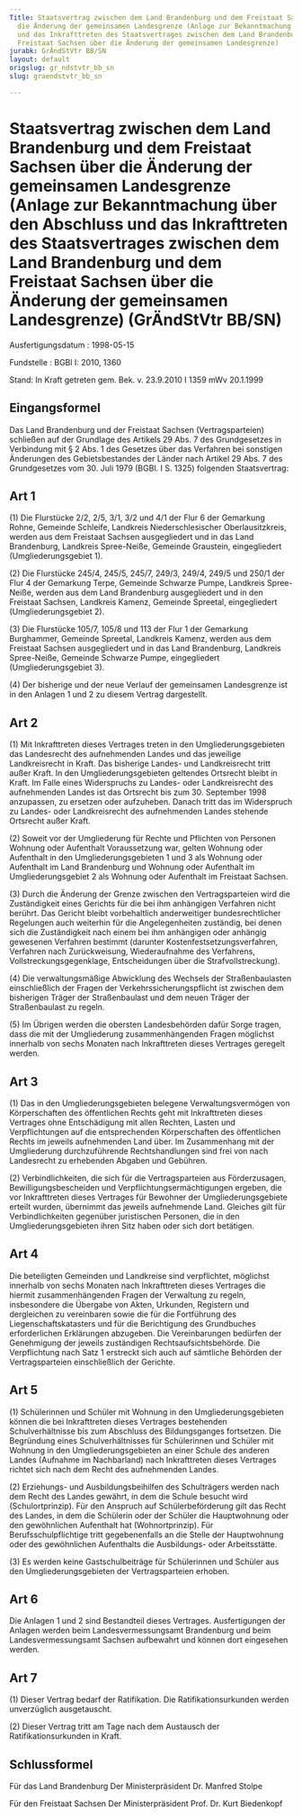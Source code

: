 ```yaml
---
Title: Staatsvertrag zwischen dem Land Brandenburg und dem Freistaat Sachsen über
  die Änderung der gemeinsamen Landesgrenze (Anlage zur Bekanntmachung über den Abschluss
  und das Inkrafttreten des Staatsvertrages zwischen dem Land Brandenburg und dem
  Freistaat Sachsen über die Änderung der gemeinsamen Landesgrenze)
jurabk: GrÄndStVtr BB/SN
layout: default
origslug: gr_ndstvtr_bb_sn
slug: graendstvtr_bb_sn

---
```


# Staatsvertrag zwischen dem Land Brandenburg und dem Freistaat Sachsen über die Änderung der gemeinsamen Landesgrenze (Anlage zur Bekanntmachung über den Abschluss und das Inkrafttreten des Staatsvertrages zwischen dem Land Brandenburg und dem Freistaat Sachsen über die Änderung der gemeinsamen Landesgrenze) (GrÄndStVtr BB/SN)

Ausfertigungsdatum
:   1998-05-15

Fundstelle
:   BGBl I: 2010, 1360

Stand: In Kraft getreten gem. Bek. v. 23.9.2010 I 1359 mWv 20.1.1999

## Eingangsformel

Das Land Brandenburg und der Freistaat Sachsen (Vertragsparteien)
schließen auf der Grundlage des Artikels 29 Abs. 7 des Grundgesetzes
in Verbindung mit § 2 Abs. 1 des Gesetzes über das Verfahren bei
sonstigen Änderungen des Gebietsbestandes der Länder nach Artikel 29
Abs. 7 des Grundgesetzes vom 30. Juli 1979 (BGBl. I S. 1325) folgenden
Staatsvertrag:

## Art 1

(1) Die Flurstücke 2/2, 2/5, 3/1, 3/2 und 4/1 der Flur 6 der Gemarkung
Rohne, Gemeinde Schleife, Landkreis Niederschlesischer
Oberlausitzkreis, werden aus dem Freistaat Sachsen ausgegliedert und
in das Land Brandenburg, Landkreis Spree-Neiße, Gemeinde Graustein,
eingegliedert (Umgliederungsgebiet 1).

(2) Die Flurstücke 245/4, 245/5, 245/7, 249/3, 249/4, 249/5 und 250/1
der Flur 4 der Gemarkung Terpe, Gemeinde Schwarze Pumpe, Landkreis
Spree-Neiße, werden aus dem Land Brandenburg ausgegliedert und in den
Freistaat Sachsen, Landkreis Kamenz, Gemeinde Spreetal, eingegliedert
(Umgliederungsgebiet 2).

(3) Die Flurstücke 105/7, 105/8 und 113 der Flur 1 der Gemarkung
Burghammer, Gemeinde Spreetal, Landkreis Kamenz, werden aus dem
Freistaat Sachsen ausgegliedert und in das Land Brandenburg, Landkreis
Spree-Neiße, Gemeinde Schwarze Pumpe, eingegliedert
(Umgliederungsgebiet 3).

(4) Der bisherige und der neue Verlauf der gemeinsamen Landesgrenze
ist in den Anlagen 1 und 2 zu diesem Vertrag dargestellt.

## Art 2

(1) Mit Inkrafttreten dieses Vertrages treten in den
Umgliederungsgebieten das Landesrecht des aufnehmenden Landes und das
jeweilige Landkreisrecht in Kraft. Das bisherige Landes- und
Landkreisrecht tritt außer Kraft. In den Umgliederungsgebieten
geltendes Ortsrecht bleibt in Kraft. Im Falle eines Widerspruchs zu
Landes- oder Landkreisrecht des aufnehmenden Landes ist das Ortsrecht
bis zum 30. September 1998 anzupassen, zu ersetzen oder aufzuheben.
Danach tritt das im Widerspruch zu Landes- oder Landkreisrecht des
aufnehmenden Landes stehende Ortsrecht außer Kraft.

(2) Soweit vor der Umgliederung für Rechte und Pflichten von Personen
Wohnung oder Aufenthalt Voraussetzung war, gelten Wohnung oder
Aufenthalt in den Umgliederungsgebieten 1 und 3 als Wohnung oder
Aufenthalt im Land Brandenburg und Wohnung oder Aufenthalt im
Umgliederungsgebiet 2 als Wohnung oder Aufenthalt im Freistaat
Sachsen.

(3) Durch die Änderung der Grenze zwischen den Vertragsparteien wird
die Zuständigkeit eines Gerichts für die bei ihm anhängigen Verfahren
nicht berührt. Das Gericht bleibt vorbehaltlich anderweitiger
bundesrechtlicher Regelungen auch weiterhin für die Angelegenheiten
zuständig, bei denen sich die Zuständigkeit nach einem bei ihm
anhängigen oder anhängig gewesenen Verfahren bestimmt (darunter
Kostenfestsetzungsverfahren, Verfahren nach Zurückweisung,
Wiederaufnahme des Verfahrens, Vollstreckungsgegenklage,
Entscheidungen über die Strafvollstreckung).

(4) Die verwaltungsmäßige Abwicklung des Wechsels der Straßenbaulasten
einschließlich der Fragen der Verkehrssicherungspflicht ist zwischen
dem bisherigen Träger der Straßenbaulast und dem neuen Träger der
Straßenbaulast zu regeln.

(5) Im Übrigen werden die obersten Landesbehörden dafür Sorge tragen,
dass die mit der Umgliederung zusammenhängenden Fragen möglichst
innerhalb von sechs Monaten nach Inkrafttreten dieses Vertrages
geregelt werden.

## Art 3

(1) Das in den Umgliederungsgebieten belegene Verwaltungsvermögen von
Körperschaften des öffentlichen Rechts geht mit Inkrafttreten dieses
Vertrages ohne Entschädigung mit allen Rechten, Lasten und
Verpflichtungen auf die entsprechenden Körperschaften des öffentlichen
Rechts im jeweils aufnehmenden Land über. Im Zusammenhang mit der
Umgliederung durchzuführende Rechtshandlungen sind frei von nach
Landesrecht zu erhebenden Abgaben und Gebühren.

(2) Verbindlichkeiten, die sich für die Vertragsparteien aus
Förderzusagen, Bewilligungsbescheiden und Verpflichtungsermächtigungen
ergeben, die vor Inkrafttreten dieses Vertrages für Bewohner der
Umgliederungsgebiete erteilt wurden, übernimmt das jeweils aufnehmende
Land. Gleiches gilt für Verbindlichkeiten gegenüber juristischen
Personen, die in den Umgliederungsgebieten ihren Sitz haben oder sich
dort betätigen.

## Art 4

Die beteiligten Gemeinden und Landkreise sind verpflichtet, möglichst
innerhalb von sechs Monaten nach Inkrafttreten dieses Vertrages die
hiermit zusammenhängenden Fragen der Verwaltung zu regeln,
insbesondere die Übergabe von Akten, Urkunden, Registern und
dergleichen zu vereinbaren sowie die für die Fortführung des
Liegenschaftskatasters und für die Berichtigung des Grundbuches
erforderlichen Erklärungen abzugeben. Die Vereinbarungen bedürfen der
Genehmigung der jeweils zuständigen Rechtsaufsichtsbehörde. Die
Verpflichtung nach Satz 1 erstreckt sich auch auf sämtliche Behörden
der Vertragsparteien einschließlich der Gerichte.

## Art 5

(1) Schülerinnen und Schüler mit Wohnung in den Umgliederungsgebieten
können die bei Inkrafttreten dieses Vertrages bestehenden
Schulverhältnisse bis zum Abschluss des Bildungsganges fortsetzen. Die
Begründung eines Schulverhältnisses für Schülerinnen und Schüler mit
Wohnung in den Umgliederungsgebieten an einer Schule des anderen
Landes (Aufnahme im Nachbarland) nach Inkrafttreten dieses Vertrages
richtet sich nach dem Recht des aufnehmenden Landes.

(2) Erziehungs- und Ausbildungsbeihilfen des Schulträgers werden nach
dem Recht des Landes gewährt, in dem die Schule besucht wird
(Schulortprinzip). Für den Anspruch auf Schülerbeförderung gilt das
Recht des Landes, in dem die Schülerin oder der Schüler die
Hauptwohnung oder den gewöhnlichen Aufenthalt hat (Wohnortprinzip).
Für Berufsschulpflichtige tritt gegebenenfalls an die Stelle der
Hauptwohnung oder des gewöhnlichen Aufenthalts die Ausbildungs- oder
Arbeitsstätte.

(3) Es werden keine Gastschulbeiträge für Schülerinnen und Schüler aus
den Umgliederungsgebieten der Vertragsparteien erhoben.

## Art 6

Die Anlagen 1 und 2 sind Bestandteil dieses Vertrages. Ausfertigungen
der Anlagen werden beim Landesvermessungsamt Brandenburg und beim
Landesvermessungsamt Sachsen aufbewahrt und können dort eingesehen
werden.

## Art 7

(1) Dieser Vertrag bedarf der Ratifikation. Die Ratifikationsurkunden
werden unverzüglich ausgetauscht.

(2) Dieser Vertrag tritt am Tage nach dem Austausch der
Ratifikationsurkunden in Kraft.

## Schlussformel

Für das Land Brandenburg
Der Ministerpräsident
Dr.
Manfred Stolpe

Für den Freistaat Sachsen
Der Ministerpräsident
Prof. Dr.
Kurt Biedenkopf

